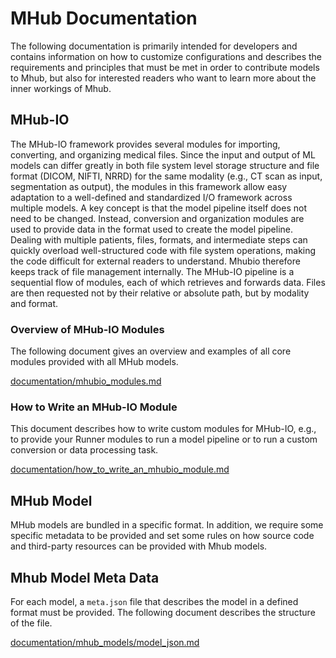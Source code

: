 # MHub Documentation

The following documentation is primarily intended for developers and contains information on how to customize configurations and describes the requirements and principles that must be met in order to contribute models to Mhub, but also for interested readers who want to learn more about the inner workings of Mhub.

## MHub-IO

The MHub-IO framework provides several modules for importing, converting, and organizing medical files. Since the input and output of ML models can differ greatly in both file system level storage structure and file format (DICOM, NIFTI, NRRD) for the same modality (e.g., CT scan as input, segmentation as output), the modules in this framework allow easy adaptation to a well-defined and standardized I/O framework across multiple models. A key concept is that the model pipeline itself does not need to be changed. Instead, conversion and organization modules are used to provide data in the format used to create the model pipeline. Dealing with multiple patients, files, formats, and intermediate steps can quickly overload well-structured code with file system operations, making the code difficult for external readers to understand. Mhubio therefore keeps track of file management internally. The MHub-IO pipeline is a sequential flow of modules, each of which retrieves and forwards data. Files are then requested not by their relative or absolute path, but by modality and format.

### Overview of MHub-IO Modules

The following document gives an overview and examples of all core modules provided with all MHub models.

[documentation/mhubio_modules.md](documentation/mhubio_modules.md)

### How to Write an MHub-IO Module

This document describes how to write custom modules for MHub-IO, e.g., to provide your Runner modules to run a model pipeline or to run a custom conversion or data processing task.

[documentation/how_to_write_an_mhubio_module.md](documentation/how_to_write_an_mhubio_module.md)

## MHub Model

MHub models are bundled in a specific format. In addition, we require some specific metadata to be provided and set some rules on how source code and third-party resources can be provided with Mhub models.

## Mhub Model Meta Data

For each model, a `meta.json` file that describes the model in a defined format must be provided. The following document describes the structure of the file. 

[documentation/mhub_models/model_json.md](documentation/mhub_models/model_json.md)